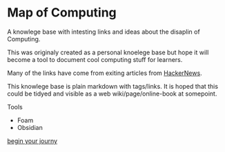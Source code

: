 Map of Computing
================

A knowlege base with intesting links and ideas about the disaplin of Computing.

This was originaly created as a personal knoelege base but hope it will become a tool to document cool computing stuff for learners.

Many of the links have come from exiting articles from [HackerNews](https://news.ycombinator.com/).

This knowlege base is plain markdown with tags/links.
It is hoped that this could be tidyed and visible as a web wiki/page/online-book at somepoint.

Tools
* Foam
* Obsidian

[begin your journy](./computing/README.md)
